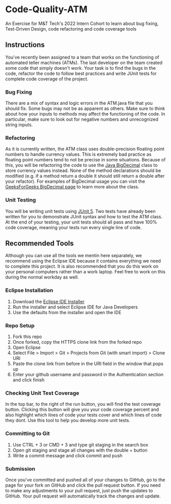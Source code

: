 # Code-Quality-ATM
An Exercise for M&amp;T Tech's 2022 Intern Cohort to learn about bug fixing, Test-Driven Design, code refactoring and code coverage tools

## Instructions
You've recently been assigned to a team that works on the functioning of automated teller machines (ATMs). The last developer on the team created some code that simply doesn't work. Your task is to find the bugs in the code, refactor the code to follow best practices and write JUnit tests for complete code coverage of the project.

### Bug Fixing
There are a mix of syntax and logic errors in the ATM.java file that you should fix. Some bugs may not be as apparent as others. Make sure to think about how your inputs to methods may affect the functioning of the code. In particular, make sure to look out for negative numbers and unrecognized string inputs.

### Refactoring
As it is currently written, the ATM class uses double-precision floating point numbers to handle currency values. This is extremely bad practice as floating point numbers tend to not be precise in some situations. Because of this, you will be refactoring the code to use the [Java BigDecimal](https://docs.oracle.com/javase/8/docs/api/java/math/BigDecimal.html) class to store currency values instead. None of the method declarations should be modified (e.g. if a method return a double it should still return a double after your refactor). For examples of BigDecimal usage you can visit the [GeeksForGeeks BigDecimal page](https://www.geeksforgeeks.org/bigdecimal-class-java/) to learn more about the class.

### Unit Testing
You will be writing unit tests using [JUnit 5](https://junit.org/junit5/docs/current/user-guide/). Two tests have already been written for you to demonstrate JUnit syntax and how to test the ATM class. At the end of your testing, your unit tests should all pass and have 100% code coverage, meaning your tests run every single line of code.

## Recommended Tools
Although you can use all the tools we mentin here separately, we recommend using the Eclipse IDE because it contains everything we need to complete this project. It is also recommended that you do this work on your personal computers rather than a work laptop. Feel free to work on this during the normal workday as well.

### Eclipse Installation
1. Download the [Eclipse IDE Installer](https://www.eclipse.org/downloads/packages/installer)
2. Run the installer and select Eclipse IDE for Java Developers
3. Use the defaults from the installer and open the IDE

### Repo Setup
1. Fork this repo
2. Once forked, copy the HTTPS clone link from the forked repo
3. Open Eclipse
4. Select File > Import > Git > Projects from Git (with smart import) > Clone URI
5. Paste the clone link from before in the URI field in the window that pops up
6. Enter your github username and password in the Authentication section and click finish

### Checking Unit Test Coverage
In the top bar, to the right of the run button, you will find the test coverage button. Clicking this button will give you your code coverage percent and also highlight which lines of code your tests cover and which lines of code they dont. Use this tool to help you develop more unit tests.


### Committing to Git
1. Use CTRL + 3 or CMD + 3 and type git staging in the search box
2. Open git staging and stage all changes with the double + button
3. Write a commit message and click commit and push

### Submission
Once you've committed and pushed all of your changes to GitHub, go to the page for your fork on GitHub and click the pull request button. If you need to make any adjustments to your pull request, just push the updates to GitHub. Your pull request will automatically track the changes and update. 

